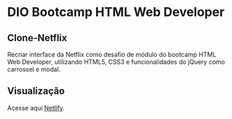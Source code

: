 # DIO Bootcamp HTML Web Developer

## Clone-Netflix

Recriar interface da Netflix como desafio de módulo do bootcamp HTML Web Developer, utilizando HTML5, CSS3 e funcionalidades do jQuery como carrossel e modal.

## Visualização

Acesse aqui [Netlify](https://dio-html-clone-netflix.netlify.app/).
